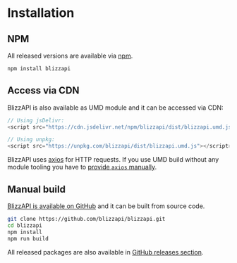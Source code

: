 # Installation

## NPM

All released versions are available via [npm](https://npmjs.com/package/blizzapi).

``` bash
npm install blizzapi
```


## Access via CDN

BlizzAPI is also available as UMD module and it can be accessed via CDN:

```javascript
// Using jsDelivr:
<script src="https://cdn.jsdelivr.net/npm/blizzapi/dist/blizzapi.umd.js"></script>

// Using unpkg:
<script src="https://unpkg.com/blizzapi/dist/blizzapi.umd.js"></script>
```

BlizzAPI uses [axios](https://github.com/axios/axios) for HTTP requests. If you use UMD build without any module tooling you have to [provide `axios` manually](https://github.com/axios/axios#installing).

## Manual build

[BlizzAPI is available on GitHub](https://github.com/blizzapi/blizzapi) and it can be built from source code.

``` bash
git clone https://github.com/blizzapi/blizzapi.git
cd blizzapi
npm install
npm run build
```

All released packages are also available in [GitHub releases section](https://github.com/blizzapi/blizzapi/releases).